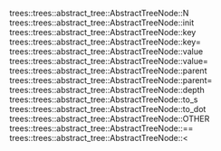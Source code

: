 trees::trees::abstract_tree::AbstractTreeNode::N
trees::trees::abstract_tree::AbstractTreeNode::init
trees::trees::abstract_tree::AbstractTreeNode::key
trees::trees::abstract_tree::AbstractTreeNode::key=
trees::trees::abstract_tree::AbstractTreeNode::value
trees::trees::abstract_tree::AbstractTreeNode::value=
trees::trees::abstract_tree::AbstractTreeNode::parent
trees::trees::abstract_tree::AbstractTreeNode::parent=
trees::trees::abstract_tree::AbstractTreeNode::depth
trees::trees::abstract_tree::AbstractTreeNode::to_s
trees::trees::abstract_tree::AbstractTreeNode::to_dot
trees::trees::abstract_tree::AbstractTreeNode::OTHER
trees::trees::abstract_tree::AbstractTreeNode::==
trees::trees::abstract_tree::AbstractTreeNode::<